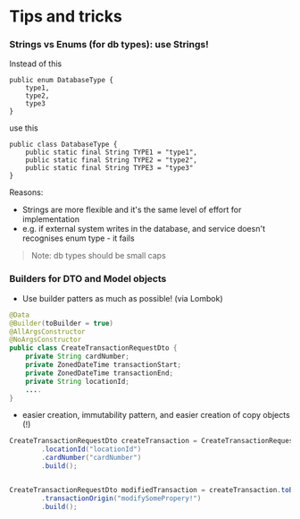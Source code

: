 # Tips and tricks



### Strings vs Enums (for db types): use Strings!

Instead of this

```
public enum DatabaseType {  
    type1, 
    type2, 
    type3
}
```

use this

```
public class DatabaseType {  
    public static final String TYPE1 = "type1", 
    public static final String TYPE2 = "type2",
    public static final String TYPE3 = "type3"
}
```

Reasons:&#x20;

* Strings are more flexible and it's the same level of effort for implementation
* e.g. if external system writes in the database, and service doesn't recognises enum type - it fails&#x20;

> Note: db types should be small caps&#x20;



### Builders for DTO and Model objects

* Use builder patters as much as possible! (via Lombok)

```java
@Data
@Builder(toBuilder = true)
@AllArgsConstructor
@NoArgsConstructor
public class CreateTransactionRequestDto {
    private String cardNumber;
    private ZonedDateTime transactionStart;
    private ZonedDateTime transactionEnd;
    private String locationId;
    ....
}

```

* easier creation, immutability pattern, and easier creation of copy objects (!)

```java
CreateTransactionRequestDto createTransaction = CreateTransactionRequestDto.builder()
        .locationId("locationId")
        .cardNumber("cardNumber")
        .build();


CreateTransactionRequestDto modifiedTransaction = createTransaction.toBuilder()
        .transactionOrigin("modifySomePropery!")
        .build();
```
